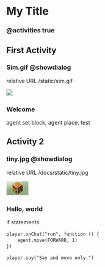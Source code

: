 # My Title

### @activities true

## First Activity

### Sim.gif @showdialog

relative URL /static/sim.gif

![](/static/sim.gif)

### Welcome

agent set block, agent place. test 

## Activity 2

### tiny.jpg @showdialog

relative URL /docs/static/tiny.jpg

![](/docs/static/tiny.jpg)

### Hello, world

if statements

```ghost
player.onChat("run", function () {
    agent.move(FORWARD, 1)
})
```
```template
player.say("Say and move only.")
```
